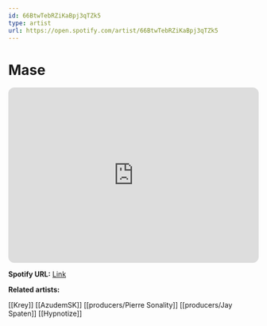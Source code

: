 ```yaml
---
id: 66BtwTebRZiKaBpj3qTZk5
type: artist
url: https://open.spotify.com/artist/66BtwTebRZiKaBpj3qTZk5
---
```

# Mase

<iframe style="border-radius:12px" src="https://open.spotify.com/embed/artist/66BtwTebRZiKaBpj3qTZk5" width="100%" height="352" frameBorder="0" allowfullscreen="" allow="autoplay; clipboard-write; encrypted-media; fullscreen; picture-in-picture" loading="lazy"></iframe>

**Spotify URL:** [Link](https://open.spotify.com/artist/66BtwTebRZiKaBpj3qTZk5)

**Related artists:**

[[Krey]]
[[AzudemSK]]
[[producers/Pierre Sonality]]
[[producers/Jay Spaten]]
[[Hypnotize]]
